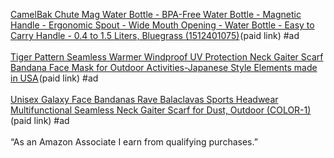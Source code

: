 <index>

<a target="_blank" href="https://www.amazon.com/gp/product/B07664SN5V/ref=as_li_tl?ie=UTF8&camp=1789&creative=9325&creativeASIN=B0766413K9&linkCode=as2&tag=kenosabi0d-20&linkId=6f724ba801e1828131c6718de43d322c&th=1">CamelBak Chute Mag Water Bottle - BPA-Free Water Bottle - Magnetic Handle - Ergonomic Spout - Wide Mouth Opening - Water Bottle - Easy to Carry Handle - 0.4 to 1.5 Liters, Bluegrass (1512401075)</a><img src="//ir-na.amazon-adsystem.com/e/ir?t=kenosabi0d-20&l=am2&o=1&a=B07664SN5V" width="1" height="1" border="0" alt="" style="border:none !important; margin:0px !important;" />(paid link) #ad 
<br>
<br>
<a target="_blank" href="https://www.amazon.com/gp/product/B08JYLQ3W8/ref=as_li_tl?ie=UTF8&camp=1789&creative=9325&creativeASIN=B08JYLQ3W8&linkCode=as2&tag=kenosabi0d-20&linkId=e445995bfcabbcf24672888b3b2f205e">Tiger Pattern Seamless Warmer Windproof UV Protection Neck Gaiter Scarf Bandana Face Mask for Outdoor Activities-Japanese Style Elements made in USA</a><img src="//ir-na.amazon-adsystem.com/e/ir?t=kenosabi0d-20&l=am2&o=1&a=B08JYLQ3W8" width="1" height="1" border="0" alt="" style="border:none !important; margin:0px !important;" />(paid link) #ad
<br>
<br>
<a target="_blank" href="https://www.amazon.com/gp/product/B088X5LPNZ/ref=as_li_tl?ie=UTF8&camp=1789&creative=9325&creativeASIN=B088X5LPNZ&linkCode=as2&tag=kenosabi0d-20&linkId=54a5b61bcfe4f68f27fa414ed0665996">Unisex Galaxy Face Bandanas Rave Balaclavas Sports Headwear Multifunctional Seamless Neck Gaiter Scarf for Dust, Outdoor (COLOR-1)</a><img src="//ir-na.amazon-adsystem.com/e/ir?t=kenosabi0d-20&l=am2&o=1&a=B088X5LPNZ" width="1" height="1" border="0" alt="" style="border:none !important; margin:0px !important;" />(paid link) #ad
<br>
<br>
“As an Amazon Associate I earn from qualifying purchases.” 


</index>
